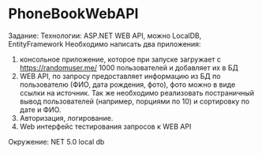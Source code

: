 # PhoneBookWebAPI
Задание:
Технологии: ASP.NET WEB API, можно LocalDB, EntityFramework
Необходимо написать два приложения:
1)	консольное приложение, которое при запуске загружает с  https://randomuser.me/ 1000 пользователей и добавляет их в БД
2)	WEB API, по запросу предоставляет информацию из БД по пользователю (ФИО, дата рождения, фото), фото можно в виде ссылки на источник. Так же необходимо реализовать постраничный вывод пользователей (например, порциями по 10) и сортировку по дате и ФИО.
3)	Авторизация, логирование.
4)	Web интерфейс тестирования запросов к WEB API

Окружение:
NET 5.0 local db
